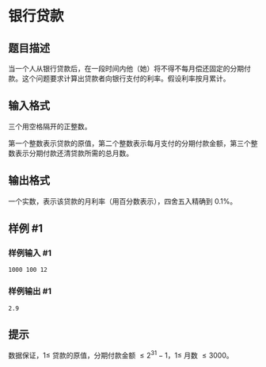 # 银行贷款

## 题目描述

当一个人从银行贷款后，在一段时间内他（她）将不得不每月偿还固定的分期付款。这个问题要求计算出贷款者向银行支付的利率。假设利率按月累计。


## 输入格式

三个用空格隔开的正整数。

第一个整数表示贷款的原值，第二个整数表示每月支付的分期付款金额，第三个整数表示分期付款还清贷款所需的总月数。


## 输出格式

一个实数，表示该贷款的月利率（用百分数表示），四舍五入精确到 $0.1\%$。


## 样例 #1

### 样例输入 #1
```
1000 100 12
```

### 样例输出 #1

```
2.9
```

## 提示

数据保证，$1 \leq$ 贷款的原值，分期付款金额 $\leq 2^{31}-1$，$1 \leq$ 月数 $\leq 3000$。
